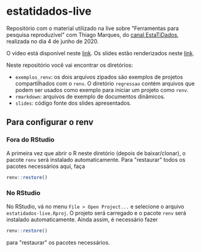 # estatidados-live

Repositório com o material utilizado na live sobre "Ferramentas para
pesquisa reproduzível" com Thiago Marques, do [canal
EstaTiDados](https://www.youtube.com/channel/UC4jROkPjTvnXRkuo2GAwKXw),
realizada no dia 4 de junho de 2020.

O vídeo está disponível neste
[link](https://www.youtube.com/watch?v=mj-YwqdSkvo). Os slides estão
renderizados neste
[link](http://leg.ufpr.br/~fernandomayer/palestra/estatidados/).

Neste repositório você vai encontrar os diretórios:

- `exemplos_renv`: os dois arquivos zipados são exemplos de projetos
  compartilhados com o `renv`. O diretório `regressao` contém arquivos
  que podem ser usados como exemplo para iniciar um projeto como `renv`.
- `rmarkdown`: arquivos de exemplo de documentos dinâmicos.
- `slides`: código fonte dos slides apresentados.

## Para configurar o renv

### Fora do RStudio

A primeira vez que abrir o R neste diretório (depois de baixar/clonar),
o pacote `renv` será instalado automaticamente. Para "restaurar" todos
os pacotes necessários aqui, faça

```r
renv::restore()
```

### No RStudio

No RStudio, vá no menu `File > Open Project...` e selecione o arquivo
`estatidados-live.Rproj`. O projeto será carregado e o pacote `renv`
será instalado automaticamente. Ainda assim, é necessário fazer

```r
renv::restore()
```

para "restaurar" os pacotes necessários.
